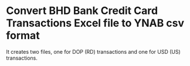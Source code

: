 # Convert BHD Bank Credit Card Transactions Excel file to YNAB csv format 

It creates two files, one for DOP (RD) transactions and one for USD (US) transactions.